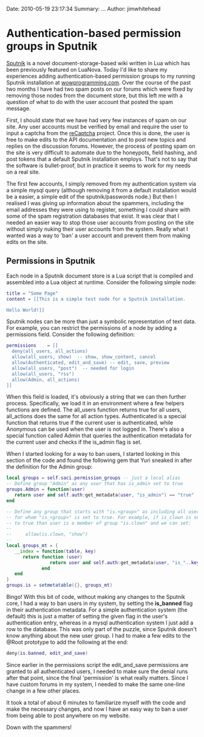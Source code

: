 Date: 2010-05-19 23:17:34
Summary: ...
Author: jimwhitehead


# Authentication-based permission groups in Sputnik

[Sputnik](http://sputnik.freewisdom.org/) is a novel document-storage-based wiki written in Lua which
has been previously featured on LuaNova. Today I'd like to share my
experiences adding authentication-based permission groups to my
running Sputnik installation at [wowprogramming.com](http://wowprogramming.com). Over the
course of the past two months I have had two spam posts on our forums
which were fixed by removing those nodes from the document store, but
this left me with a question of what to do with the user account that
posted the spam message.

First, I should state that we have had very few instances of spam on
our site. Any user accounts must be verified by email and require the
user to input a captcha from the [reCaptcha](http://recaptcha.net/) project. Once this is done,
the user is free to make edits to the API documentation and to post
new topics and replies on the discussion forums. However, the process
of posting spam on the site is very difficult to automate due to the
honeypots, field hashing, and post tokens that a default Sputnik
installation employs. That's not to say that the software is
bullet-proof, but in practice it seems to work for my needs on a real
site.

The first few accounts, I simply removed from my authentication system
via a simple mysql query (although removing it from a default
installation would be a easier, a simple edit of the sputnik/passwords
node.) But then I realised I was giving up information about the
spammers, including the email addresses they were using to register,
something I could share with some of the spam registration databases
that exist. It was clear that I needed an easier way to stop those
user accounts from posting on the site without simply nuking their
user accounts from the system. Really what I wanted was a way to 'ban'
a user account and prevent them from making edits on the site.

## Permissions in Sputnik

Each node in a Sputnik document store is a Lua script that is compiled
and assembled into a Lua object at runtime. Consider the following
simple node:

~~~ lua
title = "Some Page"
content = [[This is a simple test node for a Sputnik installation.

Hello World!]]
~~~

Sputnik nodes can be more than just a symbolic representation of text
data. For example, you can restrict the permissions of a node by
adding a permissions field. Consider the following definition:

~~~ lua
permissions    = [[
  deny(all_users, all_actions)
  allow(all_users, show)  -- show, show_content, cancel
  allow(Authenticated, edit_and_save) -- edit, save, preview
  allow(all_users, "post")  -- needed for login
  allow(all_users, "rss")
  allow(Admin, all_actions)
]]
~~~

When this field is loaded, it's obviously a string that we can then
further process. Specifically, we load it in an environment where a
few helpers functions are defined. The all_users function returns true
for all users, all_actions does the same for all action types.
Authenticated is a special function that returns true if the current
user is authenticated, while Anonymous can be used when the user is
not logged in. There's also a special function called Admin that
queries the authentication metadata for the current user and checks if
the is_admin flag is set.

When I started looking for a way to ban users, I started looking in
this section of the code and found the following gem that Yuri sneaked
in after the definition for the Admin group:

~~~ lua
local groups = self.saci.permission_groups -- just a local alias
-- Define group "Admin" as any user that has is_admin set to true
groups.Admin = function(user)
   return user and self.auth:get_metadata(user, "is_admin") == "true"
end

-- Define any group that starts with "is.<group>" as including all users
-- for whom "is_<group>" is set to true. For example, if is_clown is set
-- to true than user is a member of group "is.clown" and we can set:
--
--     allow(is.clown, "show")
--
local groups_mt = {
   __index = function(table, key)
      return function (user)
                return user and self.auth:get_metadata(user, "is_"..key) == "true"
             end
   end
}
groups.is = setmetatable({}, groups_mt)
~~~

Bingo! With this bit of code, without making any changes to the
Sputnik core, I had a way to ban users in my system, by setting the
**is_banned** flag in their authentication metadata. For a simple
authentication system (the default) this is just a matter of setting
the given flag in the user's authentication entry, whereas in a mysql
authentication system I just add a row to the database. This was only
part of the puzzle, since Sputnik doesn't know anything about the new
user group. I had to make a few edits to the @Root prototype to add
the following at the end:

~~~ lua
deny(is.banned, edit_and_save)
~~~

Since earlier in the permissions script the edit_and_save permissions
are granted to all authenticated users, I needed to make sure the
denial runs after that point, since the final 'permission' is what
really matters. Since I have custom forums in my system, I needed to
make the same one-line change in a few other places.

It took a total of about 6 minutes to familiarize myself with the code
and make the necessary changes, and now I have an easy way to ban a
user from being able to post anywhere on my website.

Down with the spammers!
